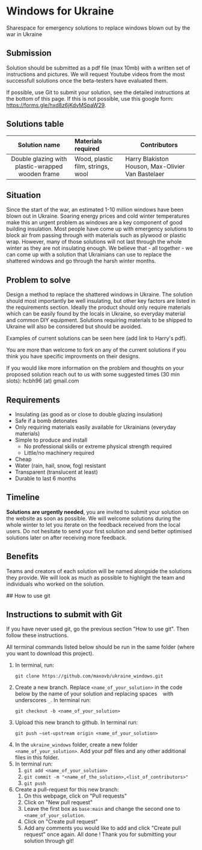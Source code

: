 # Windows for Ukraine

Sharespace for emergency solutions to replace windows blown out by the war in Ukraine

## Submission
Solution should be submitted as a pdf file (max 10mb) with a written set of instructions and pictures. We will request Youtube videos from the most successfull solutions once the beta-testers have evaluated them.

If possible, use Git to submit your solution, see the detailed instructions at the bottom of this page. If this is not possible, use this google form: https://forms.gle/hxd8z6jKdvMSpaW29.


## Solutions table

| Solution name                                    | Materials required                | Contributors                                      |
|:------------------------------------------------:| :-------------------------------- | ------------------------------------------------- |
| Double glazing with plastic-wrapped wooden frame | Wood, plastic film, strings, wool | Harry Blakiston Houson, Max-Olivier Van Bastelaer |

## Situation
Since the start of the war, an estimated 1-10 million windows have been blown out in Ukraine. Soaring energy prices and cold winter temperatures make this an urgent problem as windows are a key component of good building insulation. Most people have come up with emergency solutions to block air from passing through with materials such as plywood or plastic wrap. However, many of those solutions will not last through the whole winter as they are not insulating enough. We believe that - all together - we can come up with a solution that Ukrainians can use to replace the shattered windows and go through the harsh winter months.

## Problem to solve
Design a method to replace the shattered windows in Ukraine. The solution should most importantly be well insulating, but other key factors are listed in the requirements section. Ideally the product should only require materials which can be easily found by the locals in Ukraine, so everyday material and common DIY equipment. Solutions requiring materials to be shipped to Ukraine will also be considered but should be avoided. 

Examples of current solutions can be seen here (add link to Harry's pdf).

You are more than welcome to fork on any of the current solutions if you think you have specific improvments on their designs.

If you would like more information on the problem and thoughts on your proposed solution reach out to us with some suggested times (30 min slots): hcbh96 (at) gmail.com 

## Requirements

- Insulating (as good as or close to double glazing insulation)
- Safe if a bomb detonates
- Only requiring materials easily available for Ukrainians (everyday materials)
- Simple to produce and install
  - No professional skills or extreme physical strength required 
  - Little/no machinery required
- Cheap
- Water (rain, hail, snow, fog) resistant
- Transparent (translucent at least)
- Durable to last 6 months

## Timeline 
**Solutions are urgently needed**, you are invited to submit your solution on the website as soon as possible. We will welcome solutions during the whole winter to let you iterate on the feedback received from the local users. Do not hesitate to send your first solution and send better optimised solutions later on after receiving more feedback.

## Benefits
Teams and creators of each solution will be named alongside the solutions they provide. We will look as much as possible to highlight the team and individuals who worked on the solution.

## How to use git

## Instructions to submit with Git

If you have never used git, go the previous section "How to use git". Then follow these instructions. 

All terminal commands listed below should be run in the same folder (where you want to download this project).
1. In terminal, run:
   ```
   git clone https://github.com/maxovb/ukraine_windows.git
   ``` 
2. Create a new branch. Replace `<name_of_your_solution>` in the code below by the name of your solution and replacing spaces ` ` with underscores `_`. In terminal run:
   ```
   git checkout -b <name_of_your_solution>
   ```
3. Upload this new branch to github. In terminal run:
   ```
   git push –set-upstream origin <name_of_your_solution>
   ```
4. In the `ukraine_windows` folder, create a new folder `<name_of_your_solution>`. Add your pdf files and any other additional files in this folder.
5. In terminal run:
   1. ```git add <name_of_your_solution>```
   2. ```git commit -m "<name_of_the_solution>,<list_of_contributors>"```
   3. ```git push```
6. Create a pull-request for this new branch:
   1. On this webpage, click on "Pull requests"
   2. Click on "New pull request"
   3. Leave the first box as ```base:main``` and change the second one to ```<name_of_your_solution```.
   4. Click on "Create pull request"
   5. Add any comments you would like to add and click "Create pull request" once again.
All done ! Thank you for submitting your solution through git!






